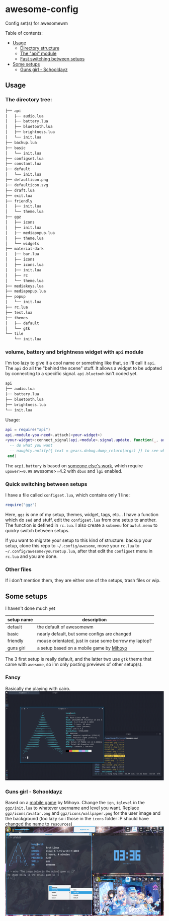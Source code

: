 # awesome-config
Config set(s) for awesomewm

Table of contents:
- [Usage](#usage)
    - [Directory structure](#the-directory-structure)
    - [The "api" module](#volume-battery-and-brightness-widget-with-api-module)
    - [Fast switching between setups](#quick-switching-between-setups)
- [Some setups](#some-setups)
    - [Guns girl - Schooldayz](#guns-girl-schooldayz)
## Usage
### The directory tree:
```sh
├── api
│   ├── audio.lua
│   ├── battery.lua
│   ├── bluetooth.lua
│   ├── brightness.lua
│   └── init.lua
├── backup.lua
├── basic
│   └── init.lua
├── configset.lua
├── constant.lua
├── default
│   └── init.lua
├── defaulticon.png
├── defaulticon.svg
├── draft.lua
├── exit.lua
├── friendly
│   ├── init.lua
│   └── theme.lua
├── ggz
│   ├── icons
│   ├── init.lua
│   ├── mediapopup.lua
│   ├── theme.lua
│   └── widgets
├── material-dark
│   ├── bar.lua
│   ├── icons
│   ├── icons.lua
│   ├── init.lua
│   ├── rc
│   └── theme.lua
├── mediakeys.lua
├── mediapopup.lua
├── popup
│   └── init.lua
├── rc.lua
├── test.lua
├── themes
│   ├── default
│   └── gtk
└── tile
    └── init.lua

```
### volume, battery and brightness widget with `api` module
I'm too lazy to give it a cool name or something like that, so I'll call it `api`. The `api` do all the "behind the scene" stuff. It allows a widget to be udpated by connecting to a specific signal.
`api.bluetooh` isn't coded yet.
```sh
api
├── audio.lua
├── battery.lua
├── bluetooth.lua
├── brightness.lua
└── init.lua
```
Usage:
```lua
api = require("api")
api.<module-you-need>.attach(<your-widget>)
<your-widget>:connect_signal(api.<module>.signal.update, function(_, args)
  -- do what you want
  -- naughty.notify({ text = gears.debug.dump_return(args) }) to see what's in the args
 end)
 ```
 
 The `acpi.battery` is based on [someone else's work](https://github.com/lexa/awesome_upower_battery), which require `upower>=0.99` awesome>=4.2 with `dbus` and `lgi` enabled.
### Quick switching between setups
I have a file called `configset.lua`, which contains only 1 line:
```lua
require("ggz")
```
Here, `ggz` is one of my setup, themes, widget, tags, etc... I have a function which do `sed` and stuff, edit the `configset.lua` from one setup to another. The function is defined in `rc.lua`. I also create a `submenu` for `awful.menu` to quicky switch between setups.

If you want to migrate your setup to this kind of structure: backup your setup, clone this repo to `~/.config/awesome`, move your `rc.lua` to `~/.config/awesome/yoursetup.lua`, after that edit the `configset` menu in `rc.lua` and you are done.

### Other files
If i don't mention them, they are either one of the setups, trash files or wip.

## Some setups
I haven't done much yet

| setup name | description |
| ----------| ---------|
| default | the default of awesomewm |
| basic | nearly default, but some configs are changed |
| friendly | mouse orientated, just in case some borrow my laptop? |
| guns girl | a setup based on a mobile game by [Mihoyo](https://www.mihoyo.com/) |

The 3 first setup is really default, and the latter two use `gtk` theme that came with `awesome`, so i'm only posting previews of other setup(s).

### Fancy
Basically me playing with cairo.
![preview](https://raw.githubusercontent.com/ndgnuh/awesome-config/gh-resources/fancy.png)

### Guns girl - Schooldayz
Based on a [mobile game](https://www.youtube.com/watch?v=Rk1cIG1iC8o) by Mihoyo. 
Change the `ign`, `iglevel` in the `ggz/init.lua` to whatever username and level you want. 
Replace `ggz/icons/avatar.png` and `ggz/icons/wallpaper.png` for the user image and the background (too lazy so i those in the `icons` folder :P should have changed the name to `resources`)
![preview](https://raw.githubusercontent.com/ndgnuh/awesome-config/gh-resources/awesome-ggz.png)

